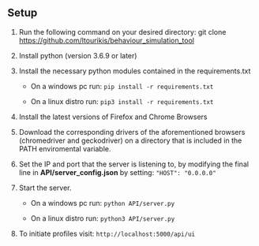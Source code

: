 ## Setup

1. Run the following command on your desired directory:
    git clone https://github.com/ltourikis/behaviour_simulation_tool 
			
2. Install python (version 3.6.9 or later)
	
3. Install the necessary python modules contained in the requirements.txt
	- On a windows pc run: ``pip install -r requirements.txt``
    
	- On a linux distro run: ``pip3 install -r requirements.txt``

4. Install the latest versions of Firefox and Chrome Browsers
	 
5. Download the corresponding drivers of the aforementioned browsers (chromedriver and geckodriver) on a directory that is included in the PATH enviromental variable.
	   
6. Set the IP and port that the server is listening to, by modifying the final line in **API/server_config.json** by setting: ``"HOST": "0.0.0.0"``
	   		
7. Start the server.
	- On a windows pc run: ``python API/server.py``
	   		 
	- On a linux distro run: ``python3 API/server.py``
8. To initiate profiles visit:
```http://localhost:5000/api/ui```
